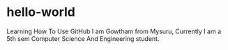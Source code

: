 # hello-world
Learning How To Use GitHub
I am Gowtham from Mysuru, Currently I am a 5th sem Computer Science And Engineering student.
